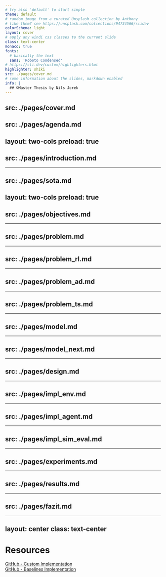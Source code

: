 ```yaml
---
# try also 'default' to start simple
theme: default
# random image from a curated Unsplash collection by Anthony
# like them? see https://unsplash.com/collections/94734566/slidev
colorSchema: light
layout: cover
# apply any windi css classes to the current slide
class: text-center
monaco: true 
fonts:
  # basically the text
  sans: 'Roboto Condensed'
# https://sli.dev/custom/highlighters.html
highlighter: shiki
src: ./pages/cover.md
# some information about the slides, markdown enabled
info: |
  ## ©Master Thesis by Nils Jorek
---
```

src: ./pages/cover.md
---
src: ./pages/agenda.md
---
layout: two-cols
preload: true
---
src: ./pages/introduction.md
---
---
src: ./pages/sota.md
---
layout: two-cols
preload: true
---
src: ./pages/objectives.md
---
---
src: ./pages/problem.md
---
---
src: ./pages/problem_rl.md
---
---
src: ./pages/problem_ad.md
---
---
src: ./pages/problem_ts.md
---
---
src: ./pages/model.md
---
---
src: ./pages/model_next.md
---
---
src: ./pages/design.md
---
---
src: ./pages/impl_env.md
---
---
src: ./pages/impl_agent.md
---
---
src: ./pages/impl_sim_eval.md
---
---
src: ./pages/experiments.md
---
---
src: ./pages/results.md
---
---
src: ./pages/fazit.md
---
---
layout: center
class: text-center
---

# Resources

[GitHub - Custom Implementation](https://github.com/jorekai/DQN-Timeseries-Anomaly-Detection)
<br>
[GitHub - Baselines Implementation](https://github.com/jorekai/AD-Environment-Baselines)

<Bar title="A thesis by Nils Jorek"/>